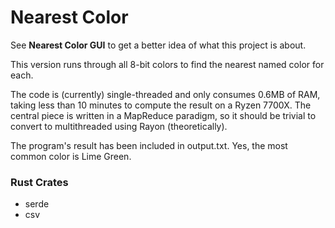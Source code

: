 # Nearest Color

See **Nearest Color GUI** to get a better idea of what this project is about.

This version runs through all 8-bit colors to find the nearest named color for each.

The code is (currently) single-threaded and only consumes 0.6MB of RAM, taking less than 10 minutes to compute the result on a Ryzen 7700X. The central piece is written in a MapReduce paradigm,
so it should be trivial to convert to multithreaded using Rayon (theoretically).

The program's result has been included in output.txt. Yes, the most common color is Lime Green.

### Rust Crates

* serde
* csv